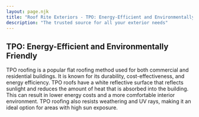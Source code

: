 ```yaml
---
layout: page.njk
title: "Roof Rite Exteriors - TPO: Energy-Efficient and Environmentally Friendly"
description: "The trusted source for all your exterior needs"
---
```


## TPO: Energy-Efficient and Environmentally Friendly

TPO roofing is a popular flat roofing method used for both commercial and residential buildings. It is known for its durability, cost-effectiveness, and energy efficiency. TPO roofs have a white reflective surface that reflects sunlight and reduces the amount of heat that is absorbed into the building. This can result in lower energy costs and a more comfortable interior environment. TPO roofing also resists weathering and UV rays, making it an ideal option for areas with high sun exposure.
